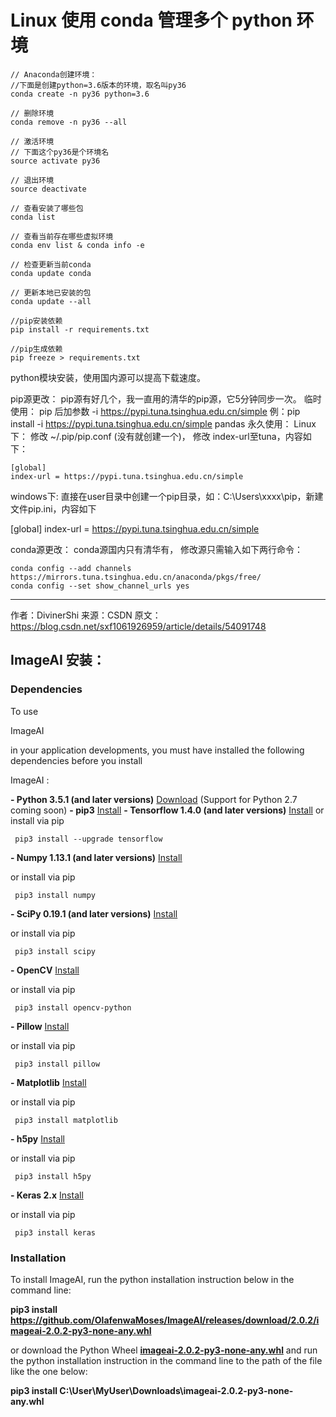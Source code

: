 # Linux 使用 conda 管理多个 python 环境

```shell
// Anaconda创建环境：
//下面是创建python=3.6版本的环境，取名叫py36
conda create -n py36 python=3.6 

// 删除环境
conda remove -n py36 --all

// 激活环境
// 下面这个py36是个环境名
source activate py36

// 退出环境
source deactivate

// 查看安装了哪些包
conda list

// 查看当前存在哪些虚拟环境
conda env list & conda info -e 

// 检查更新当前conda
conda update conda 

// 更新本地已安装的包
conda update --all 
```

```shell
//pip安装依赖
pip install -r requirements.txt

//pip生成依赖
pip freeze > requirements.txt
```



python模块安装，使用国内源可以提高下载速度。

pip源更改：
pip源有好几个，我一直用的清华的pip源，它5分钟同步一次。 
临时使用： 
pip 后加参数 -i https://pypi.tuna.tsinghua.edu.cn/simple 
例：pip install -i https://pypi.tuna.tsinghua.edu.cn/simple pandas 
永久使用： 
Linux下： 
修改 ~/.pip/pip.conf (没有就创建一个)， 修改 index-url至tuna，内容如下：

    [global]
    index-url = https://pypi.tuna.tsinghua.edu.cn/simple

windows下: 
直接在user目录中创建一个pip目录，如：C:\Users\xxxx\pip，新建文件pip.ini，内容如下

 [global]
 index-url = https://pypi.tuna.tsinghua.edu.cn/simple

conda源更改：
conda源国内只有清华有， 
修改源只需输入如下两行命令：

    conda config --add channels https://mirrors.tuna.tsinghua.edu.cn/anaconda/pkgs/free/
    conda config --set show_channel_urls yes
---------------------
作者：DivinerShi 
来源：CSDN 
原文：https://blog.csdn.net/sxf1061926959/article/details/54091748 



## ImageAI 安装：

### **Dependencies**

To use 

ImageAI

 in your application developments, you must have installed the following dependencies before you install 

ImageAI :



**- Python 3.5.1 (and later versions)** [Download](https://www.python.org/downloads/) (Support for Python 2.7 coming soon) 
**- pip3** [Install](https://pypi.python.org/pypi/pip) 
**- Tensorflow 1.4.0 (and later versions)** [Install](https://www.tensorflow.org/install/install_windows) or install via pip

```
 pip3 install --upgrade tensorflow 
```

**- Numpy 1.13.1 (and later versions)** [Install](https://www.scipy.org/install.html)

 or install via pip

```
 pip3 install numpy 
```

**- SciPy 0.19.1 (and later versions)** [Install](https://www.scipy.org/install.html)

 or install via pip

```
 pip3 install scipy 
```

**- OpenCV** [Install](https://pypi.python.org/pypi/opencv-python)

 or install via pip

```
 pip3 install opencv-python 
```

**- Pillow** [Install](https://pypi.org/project/Pillow/2.2.1/)

 or install via pip

```
 pip3 install pillow 
```

**- Matplotlib** [Install](https://matplotlib.org/users/installing.html)

 or install via pip

```
 pip3 install matplotlib 
```

**- h5py** [Install](http://docs.h5py.org/en/latest/build.html)

 or install via pip

```
 pip3 install h5py 
```

**- Keras 2.x** [Install](https://keras.io/#installation)

 or install via pip

```
 pip3 install keras 
```





### **Installation**

To install ImageAI, run the python installation instruction below in the command line: 

**pip3 install https://github.com/OlafenwaMoses/ImageAI/releases/download/2.0.2/imageai-2.0.2-py3-none-any.whl** 



or download the Python Wheel [**imageai-2.0.2-py3-none-any.whl**](https://github.com/OlafenwaMoses/ImageAI/releases/download/2.0.2/imageai-2.0.2-py3-none-any.whl) and run the python installation instruction in the command line to the path of the file like the one below: 

**pip3 install C:\User\MyUser\Downloads\imageai-2.0.2-py3-none-any.whl** 